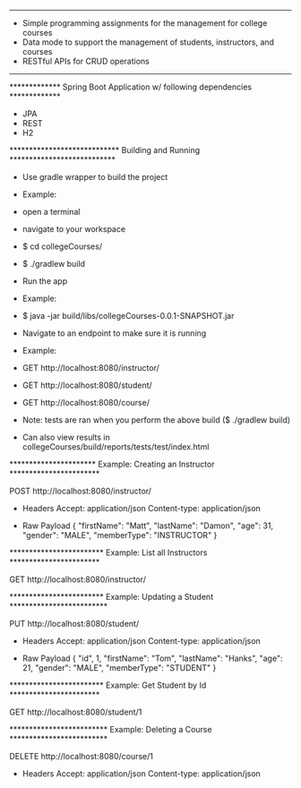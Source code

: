 *****************************************************************************
* Simple programming assignments for the management for college courses
* Data mode to support the management of students, instructors, and courses
* RESTful APIs for CRUD operations
*****************************************************************************



************* Spring Boot Application w/ following dependencies *************
* JPA
* REST
* H2



**************************** Building and Running ***************************
* Use gradle wrapper to build the project
* Example:
* open a terminal
* navigate to your workspace
* $ cd collegeCourses/
* $ ./gradlew build

* Run the app
* Example:
* $ java -jar build/libs/collegeCourses-0.0.1-SNAPSHOT.jar

* Navigate to an endpoint to make sure it is running
* Example:
* GET http://localhost:8080/instructor/
* GET http://localhost:8080/student/
* GET http://localhost:8080/course/

* Note: tests are ran when you perform the above build ($ ./gradlew build)
* Can also view results in collegeCourses/build/reports/tests/test/index.html



********************** Example: Creating an Instructor ***********************

POST
http://localhost:8080/instructor/

* Headers
Accept: application/json
Content-type: application/json

* Raw Payload
{
"firstName": "Matt",
"lastName": "Damon",
"age": 31,
"gender": "MALE",
"memberType": "INSTRUCTOR"
}



************************ Example: List all Instructors *********************** 

GET
http://localhost:8080/instructor/



************************ Example: Updating a Student ************************* 

PUT
http://localhost:8080/student/

* Headers
Accept: application/json
Content-type: application/json

* Raw Payload
{
"id", 1,
"firstName": "Tom",
"lastName": "Hanks",
"age": 21,
"gender": "MALE",
"memberType": "STUDENT"
}



************************ Example: Get Student by Id *********************** 

GET
http://localhost:8080/student/1



************************* Example: Deleting a Course ************************* 

DELETE
http://localhost:8080/course/1

* Headers
Accept: application/json
Content-type: application/json
